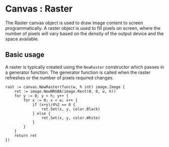 # Canvas : Raster

The Raster canvas object is used to draw image content to screen programmatically.
A raster object is used to fill pixels on screen, where the number of pixels will vary based on the
density of the output device and the space available.

## Basic usage

A raster is typically created using the `NewRaster` constructor which passes in a generator function.
The generator function is called when the raster refreshes or the number of pixels required changes.

```
rast := canvas.NewRaster(func(w, h int) image.Image {
	ret := image.NewNRGBA(image.Rect(0, 0, w, h))
	for y := 0; y < h; y++ {
		for x := 0; x < w; x++ {
			if (x+y)/4%2 == 0 {
				ret.Set(x, y, color.Black)
			} else {
				ret.Set(x, y, color.White)
			}
		}
	}
	return ret
})
```
